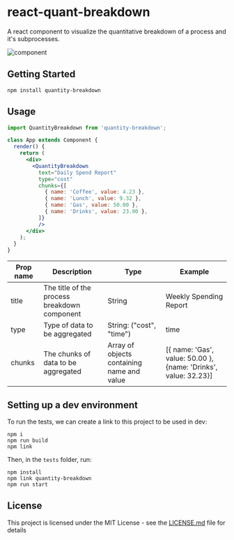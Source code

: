 # react-quant-breakdown

A react component to visualize the quantitative breakdown of a process and it's subprocesses.

![component](https://user-images.githubusercontent.com/6892666/35712531-6c6212ac-0790-11e8-8402-2003d216d30a.PNG)

## Getting Started

```
npm install quantity-breakdown
```

## Usage

```jsx
import QuantityBreakdown from 'quantity-breakdown';

class App extends Component {
  render() {
    return (
      <div>
        <QuantityBreakdown 
          text="Daily Spend Report" 
          type="cost"
          chunks={[
            { name: 'Coffee', value: 4.23 },
            { name: 'Lunch', value: 9.32 },
            { name: 'Gas', value: 50.00 },
            { name: 'Drinks', value: 23.90 },
          ]} 
          />
      </div>
    );
  }
}

```

| Prop name | Description                                  | Type                                        | Example                                                         |
|-----------|----------------------------------------------|---------------------------------------------|-----------------------------------------------------------------|
| title     | The title of the process breakdown component | String                                      | Weekly Spending Report                                          |
| type      | Type of data to be aggregated                | String: ("cost", "time")                    | time                                                            |
| chunks    | The chunks of data to be aggregated          | Array of objects containing name and value | [{ name: 'Gas', value: 50.00 }, {name: 'Drinks', value: 32.23}] |

## Setting up a dev environment

To run the tests, we can create a link to this project to be used in dev:

```
npm i
npm run build
npm link
```

Then, in the ```tests``` folder, run:

```
npm install
npm link quantity-breakdown
npm run start
```

## License

This project is licensed under the MIT License - see the [LICENSE.md](LICENSE) file for details

